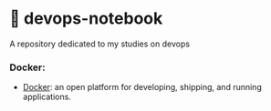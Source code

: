 #  📙 devops-notebook
A repository dedicated to my studies on devops

### Docker:
- [Docker](./Docker/What-is-Docker.md): an open platform for developing, shipping, and running applications.
